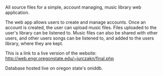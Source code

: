 All source files for a simple, account managing, music library web application.

The web app allows users to create and manage accounts.  Once an account is 
created, the user can upload music files.  Files uploaded to the user's 
library can be listened to.  Music files can also be shared with other users,
and other users songs can be listened to, and added to the users library, where
they are kept.

This is a link to a live version of the website: http://web.engr.oregonstate.edu/~jurczakn/final.php

Database hosted live on oregon state's oniddb.
